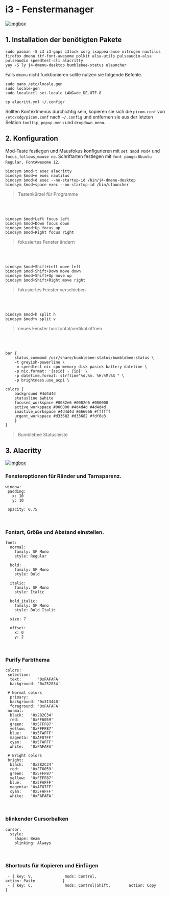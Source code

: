 # i3 - Fenstermanager
<a href="https://imgbox.com/1zM31UnY" target="_blank"><img src="https://thumbs2.imgbox.com/7d/5c/1zM31UnY_t.png" alt="imgbox"/></a>

## 1. Installation der benötigten Pakete
```
sudo pacman -S i3 i3-gaps i3lock xorg lxappearance nitrogen nautilus firefox dmenu ttf-font-awesome polkit alsa-utils pulseaudio-alsa pulseaudio speedtest-cli alacritty
yay -S ly j4-dmenu-desktop bumblebee-status ulauncher
```
Falls `dmenu` nicht funktionieren sollte nutzen sie folgende Befehle.
```
sudo nano /etc/locale.gen
sudo locale-gen
sudo localectl set-locale LANG=de_DE.UTF-8
```
```
cp alacritt.yml ~/.config/
```
Sollten Kontextmenüs durchichtig sein, kopieren sie sich die `picom.conf` von `/etc/xdg/picom.conf` nach `~/.config` und entfernen sie aus der letzten Sektion `tooltip`, `popup_menu` und `dropdown_menu`.
</br>

## 2. Konfiguration
Mod-Taste festlegen und Mausfokus konfigurieren mit `set $mod Mod4` und `focus_follows_mouse no`. Schriftarten festlegen mit `font pango:Ubuntu Regular, FontAwesome 12`.
```
bindsym $mod+t exec alacritty
bindsym $mod+e exec nautilus
bindsym $mod+d exec --no-startup-id /bin/j4-dmenu-desktop
bindsym $mod+space exec --no-startup-id /bin/ulauncher
```
> Tastenkürzel für Programme

</br> </br> 
```
bindsym $mod+Left focus left
bindsym $mod+Down focus down
bindsym $mod+Up focus up
bindsym $mod+Right focus right
```
> fokusiertes Fenster ändern

</br> </br> 
```
bindsym $mod+Shift+Left move left
bindsym $mod+Shift+Down move down
bindsym $mod+Shift+Up move up
bindsym $mod+Shift+Right move right
```
> fokusiertes Fenster verschieben

</br> </br> 
```
bindsym $mod+h split h
bindsym $mod+v split v
```
> neues Fenster horizontal/vertikal öffnen

</br> </br> 

```
bar {
	status_command /usr/share/bumblebee-status/bumblebee-status \
	-t greyish-powerline \
	-m speedtest nic cpu memory disk pasink battery datetime \
	-p nic.format: '{ssid} - {ip}' \
	-p datetime.format: strftime"%d.%m. %H:%M:%S " \
	-p brightness.use_acpi \

colors {
    background #4d4d4d
    statusline $white
    focused_workspace #0082e6 #0082e6 #000000
    active_workspace #000000 #4d4d4d #4d4d4d
    inactive_workspace #4d4d4d #666666 #ffffff
    urgent_workspace #d33682 #d33682 #fdf6e3
    }
}
```
> Bumblebee Statusleiste

## 3. Alacritty
<a href="https://imgbox.com/7LSlF4Cj" target="_blank"><img src="https://thumbs2.imgbox.com/a5/9e/7LSlF4Cj_t.png" alt="imgbox"/></a> 

### Fensteroptionen für Ränder und Tarnsparenz.
 ```
window:
  padding:
    x: 10
    y: 10

  opacity: 0.75
```
</br>

### Fontart, Größe und Abstand einstellen.
```
font:
  normal:
    family: SF Mono
    style: Regular

  bold:
    family: SF Mono
    style: Bold

  italic:
    family: SF Mono
    style: Italic

  bold_italic:
    family: SF Mono
    style: Bold Italic

  size: 7

  offset:
    x: 0
    y: 2
```
</br>

### Purify Farbthema
```
colors:
 selection:
  text:       '0xFAFAFA'
  background: '0x252834'

 # Normal colors
  primary:
  background: '0x313440'
  foreground: '0xFAFAFA'
 normal:
  black:   '0x282C34'
  red:     '0xFF6059'
  green:   '0x5FFF87'
  yellow:  '0xFFFF87'
  blue:    '0x5FAFFF'
  magenta: '0xAF87FF'
  cyan:    '0x5FAFFF'
  white:   '0xFAFAFA'

 # Bright colors
 bright:
  black:   '0x282C34'
  red:     '0xFF6059'
  green:   '0x5FFF87'
  yellow:  '0xFFFF87'
  blue:    '0x5FAFFF'
  magenta: '0xAF87FF'
  cyan:    '0x5FAFFF'
  white:   '0xFAFAFA'
```
</br>

### blinkender Cursorbalken
```
cursor:
  style:
    shape: Beam
    blinking: Always
```
</br>

### Shortcuts für Kopieren und Einfügen
```
 - { key: V,              mods: Control,						  action: Paste            }
 - { key: C,              mods: Control|Shift,        action: Copy             }
```